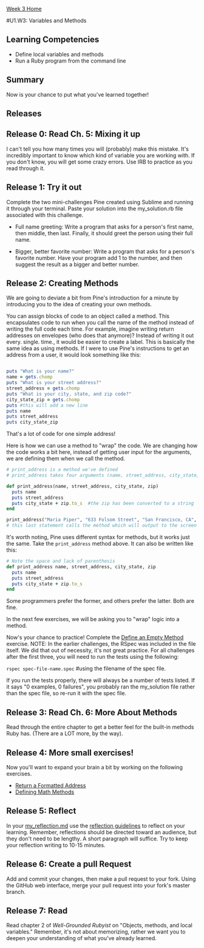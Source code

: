 [Week 3 Home](../)

#U1.W3: Variables and Methods

## Learning Competencies
- Define local variables and methods
- Run a Ruby program from the command line

## Summary
Now is your chance to put what you've learned together!

## Releases

## Release 0: Read Ch. 5: Mixing it up
I can't tell you how many times you will (probably) make this mistake. It's incredibly important to know which kind of variable you are working with. If you don't know, you will get some crazy errors. Use IRB to practice as you read through it.

## Release 1: Try it out
Complete the two mini-challenges Pine created using Sublime and running it through your terminal. Paste your solution into the my_solution.rb file associated with this challenge.

- Full name greeting: Write a program that asks for a person's first name, then middle, then last. Finally, it should greet the person using their full name.

- Bigger, better favorite number: Write a program that asks for a person's favorite number. Have your program add 1 to the number, and then suggest the result as a bigger and better number.

## Release 2: Creating Methods
We are going to deviate a bit from Pine's introduction for a minute by introducing you to the idea of creating your own methods.

You can assign blocks of code to an object called a method. This encapsulates code to run when you call the name of the method instead of writing the full code each time. For example, imagine writing return addresses on envelopes (who does that anymore)? Instead of writing it out every. single. time., it would be easier to create a label. This is basically the same idea as using methods. If I were to use Pine's instructions to get an address from a user, it would look something like this:

```ruby

puts "What is your name?"
name = gets.chomp
puts "What is your street address?"
street_address = gets.chomp
puts "What is your city, state, and zip code?"
city_state_zip = gets.chomp
puts #this will add a new line
puts name
puts street_address
puts city_state_zip

```

That's a lot of code for one simple address!

Here is how we can use a method to "wrap" the code. We are changing how the code works a bit here, instead of getting user input for the arguments, we are defining them when we call the method.

```ruby
# print_address is a method we've defined
# print_address takes four arguments (name, street_address, city_state, zip)

def print_address(name, street_address, city_state, zip)
  puts name
  puts street_address
  puts city_state + zip.to_s  #the zip has been converted to a string
end

print_address("Maria Piper", "633 Folsom Street", "San Francisco, CA", 94107)
# this last statement calls the method which will output to the screen

```

It's worth noting, Pine uses different syntax for methods, but it works just the same. Take the `print_address` method above. It can also be written like this:

```ruby
# Note the space and lack of parenthesis
def print_address name, street_address, city_state, zip
  puts name
  puts street_address
  puts city_state + zip.to_s
end
```
Some programmers prefer the former, and others prefer the latter. Both are fine.

In the next few exercises, we will be asking you to "wrap" logic into a method.

Now's your chance to practice! Complete the [Define an Empty Method](../exercises/4-defining-method) exercise. NOTE: In the earlier challenges, the RSpec was included in the file itself. We did that out of necessity, it's not great practice. For all challenges after the first three, you will need to run the tests using the following:

`rspec spec-file-name.spec` #using the filename of the spec file.

If you run the tests properly, there will always be a number of tests listed. If it says "0 examples, 0 failures", you probably ran the my_solution file rather than the spec file, so re-run it with the spec file.

## Release 3: Read Ch. 6: More About Methods
Read through the entire chapter to get a better feel for the built-in methods Ruby has. (There are a LOT more, by the way).

## Release 4: More small exercises!
Now you'll want to expand your brain a bit by working on the following exercises.

- [Return a Formatted Address](../exercises/5-format-address)
- [Defining Math Methods](../exercises/6-math-methods)

## Release 5: Reflect
In your [my_reflection.md](my_reflection.md) use the [reflection guidelines](https://github.com/Devbootcamp/phase-0-handbook/blob/master/coding-references/reflection-guidelines.md) to reflect on your learning. Remember, reflections should be directed toward an audience, but they don't need to be lengthy. A short paragraph will suffice. Try to keep your reflection writing to 10-15 minutes.

## Release 6: Create a pull Request
Add and commit your changes, then make a pull request to your fork. Using the GitHub web interface, merge your pull request into your fork's master branch.

## Release 7: Read
Read chapter 2 of *Well-Grounded Rubyist* on "Objects, methods, and local variables." Remember, it's not about memorizing, rather we want you to deepen your understanding of what you've already learned.
